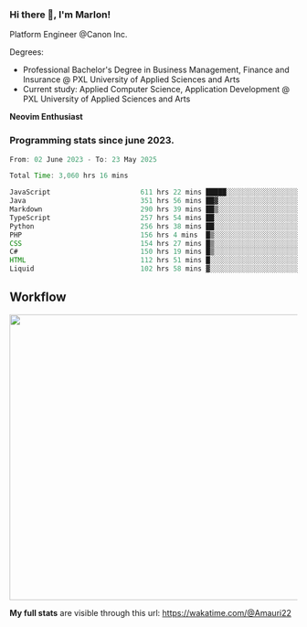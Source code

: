 
### Hi there 👋, I'm Marlon!

Platform Engineer @Canon Inc.

Degrees: 
- Professional Bachelor's Degree in Business Management, Finance and Insurance @ PXL University of Applied Sciences and Arts
- Current study: Applied Computer Science, Application Development @ PXL University of Applied Sciences and Arts

**Neovim Enthusiast**

### Programming stats since june 2023.
<!--START_SECTION:waka-->

```java
From: 02 June 2023 - To: 23 May 2025

Total Time: 3,060 hrs 16 mins

JavaScript                      611 hrs 22 mins █████░░░░░░░░░░░░░░░░░░░░   19.53 %
Java                            351 hrs 56 mins ██▓░░░░░░░░░░░░░░░░░░░░░░   11.24 %
Markdown                        290 hrs 39 mins ██▒░░░░░░░░░░░░░░░░░░░░░░   09.29 %
TypeScript                      257 hrs 54 mins ██░░░░░░░░░░░░░░░░░░░░░░░   08.24 %
Python                          256 hrs 38 mins ██░░░░░░░░░░░░░░░░░░░░░░░   08.20 %
PHP                             156 hrs 4 mins  █▒░░░░░░░░░░░░░░░░░░░░░░░   04.99 %
CSS                             154 hrs 27 mins █▒░░░░░░░░░░░░░░░░░░░░░░░   04.93 %
C#                              150 hrs 19 mins █▒░░░░░░░░░░░░░░░░░░░░░░░   04.80 %
HTML                            112 hrs 51 mins █░░░░░░░░░░░░░░░░░░░░░░░░   03.61 %
Liquid                          102 hrs 58 mins ▓░░░░░░░░░░░░░░░░░░░░░░░░   03.29 %
```

<!--END_SECTION:waka-->

## Workflow
<a href="https://wakatime.com"><img width="750" height="500" src="https://wakatime.com/share/@Amauri22/c9755ad7-b574-44e4-a9ee-ddb3582724ea.png" /></a>

**My full stats** are visible through this url: https://wakatime.com/@Amauri22

